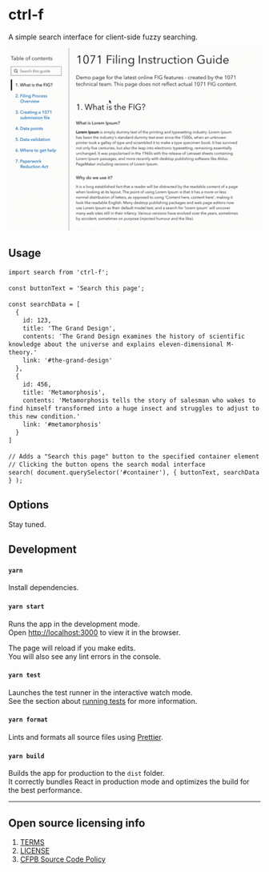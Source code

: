 # ctrl-f

A simple search interface for client-side fuzzy searching.

![ctrl-f screenshot](screenshot.gif)

## Usage

```
import search from 'ctrl-f';

const buttonText = 'Search this page';

const searchData = [
  {
    id: 123,
    title: 'The Grand Design',
    contents: 'The Grand Design examines the history of scientific knowledge about the universe and explains eleven-dimensional M-theory.'
    link: '#the-grand-design'
  },
  {
    id: 456,
    title: 'Metamorphosis',
    contents: 'Metamorphosis tells the story of salesman who wakes to find himself transformed into a huge insect and struggles to adjust to this new condition.'
    link: '#metamorphosis'
  }
]

// Adds a "Search this page" button to the specified container element
// Clicking the button opens the search modal interface
search( document.querySelector('#container'), { buttonText, searchData } );
```

## Options

Stay tuned.

## Development

#### `yarn`

Install dependencies.

#### `yarn start`

Runs the app in the development mode.\
Open [http://localhost:3000](http://localhost:3000) to view it in the browser.

The page will reload if you make edits.\
You will also see any lint errors in the console.

#### `yarn test`

Launches the test runner in the interactive watch mode.\
See the section about [running tests](https://facebook.github.io/create-react-app/docs/running-tests) for more information.

#### `yarn format`

Lints and formats all source files using [Prettier](https://prettier.io/).

#### `yarn build`

Builds the app for production to the `dist` folder.\
It correctly bundles React in production mode and optimizes the build for the best performance.

----

## Open source licensing info
1. [TERMS](TERMS.md)
2. [LICENSE](LICENSE)
3. [CFPB Source Code Policy](https://github.com/cfpb/source-code-policy/)
